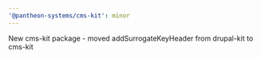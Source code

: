 ```yaml
---
'@pantheon-systems/cms-kit': minor
---
```


New cms-kit package - moved addSurrogateKeyHeader from drupal-kit to cms-kit
